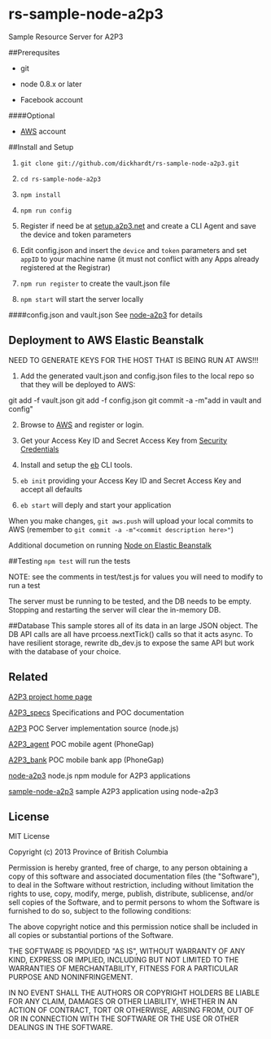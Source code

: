 rs-sample-node-a2p3
===================

Sample Resource Server for A2P3

##Prerequsites
- git

- node 0.8.x or later

- Facebook account

####Optional
- [AWS](http://aws.amazon.com) account

##Install and Setup
1) `git clone git://github.com/dickhardt/rs-sample-node-a2p3.git`

2) `cd rs-sample-node-a2p3`

3) `npm install`

4) `npm run config`

5) Register if need be at [setup.a2p3.net](http://setup.a2p3.net) and create a CLI Agent and save the device and token parameters

6) Edit config.json and insert the `device` and `token` parameters and set `appID` to your machine name (it must not conflict with any Apps already registered at the Registrar)

7) `npm run register` to create the vault.json file

8) `npm start` will start the server locally

####config.json and vault.json
See [node-a2p3](https://github.com/dickhardt/node-a2p3) for details

## Deployment to AWS Elastic Beanstalk

NEED TO GENERATE KEYS FOR THE HOST THAT IS BEING RUN AT AWS!!!

1) Add the generated vault.json and config.json files to the local repo so that they will be deployed to AWS:

  git add -f vault.json
  git add -f config.json
  git commit -a -m"add in vault and config"

2) Browse to [AWS](http://aws.amazon.com) and register or login.

3) Get your Access Key ID and Secret Access Key from [Security Credentials](https://portal.aws.amazon.com/gp/aws/securityCredentials)

4) Install and setup the [eb](http://docs.aws.amazon.com/elasticbeanstalk/latest/dg/usingCLI.html) CLI tools.

5) `eb init` providing your Access Key ID and Secret Access Key and accept all defaults

6) `eb start` will deply and start your application

When you make changes, `git aws.push` will upload your local commits to AWS (remember to `git commit -a -m"<commit description here>"`)

Additional documetion on running [Node on Elastic Beanstalk](http://docs.aws.amazon.com/elasticbeanstalk/latest/dg/create_deploy_nodejs.html)

##Testing
`npm test` will run the tests

NOTE: see the comments in test/test.js for values you will need to modify to run a test

The server must be running to be tested, and the DB needs to be empty.
Stopping and restarting the server will clear the in-memory DB.

##Database
This sample stores all of its data in an large JSON object. The DB API calls are all have prcoess.nextTick() calls so that it acts async. To have resilient storage, rewrite db_dev.js to expose the same API but work with the database of your choice.

## Related

[A2P3 project home page](http://www.a2p3.net)

[A2P3_specs](https://github.com/dickhardt/A2P3_specs) Specifications and POC documentation

[A2P3](https://github.com/dickhardt/A2P3) POC Server implementation source (node.js)

[A2P3_agent](https://github.com/dickhardt/A2P3_agent) POC mobile agent (PhoneGap)

[A2P3_bank](https://github.com/dickhardt/A2P3_bank) POC mobile bank app (PhoneGap)

[node-a2p3](https://github.com/dickhardt/node-a2p3) node.js npm module for A2P3 applications

[sample-node-a2p3](https://github.com/dickhardt/sample-node-a2p3) sample A2P3 application using node-a2p3

## License
MIT License

Copyright (c) 2013 Province of British Columbia

Permission is hereby granted, free of charge, to any person obtaining a copy of this software and associated documentation files (the "Software"), to deal in the Software without restriction, including without limitation the rights to use, copy, modify, merge, publish, distribute, sublicense, and/or sell copies of the Software, and to permit persons to whom the Software is furnished to do so, subject to the following conditions:

The above copyright notice and this permission notice shall be included in all copies or substantial portions of the Software.

THE SOFTWARE IS PROVIDED "AS IS", WITHOUT WARRANTY OF ANY KIND, EXPRESS OR IMPLIED, INCLUDING BUT NOT LIMITED TO THE WARRANTIES OF MERCHANTABILITY, FITNESS FOR A PARTICULAR PURPOSE AND NONINFRINGEMENT.

IN NO EVENT SHALL THE AUTHORS OR COPYRIGHT HOLDERS BE LIABLE FOR ANY CLAIM, DAMAGES OR OTHER LIABILITY, WHETHER IN AN ACTION OF CONTRACT, TORT OR OTHERWISE, ARISING FROM, OUT OF OR IN CONNECTION WITH THE SOFTWARE OR THE USE OR OTHER DEALINGS IN THE SOFTWARE.

